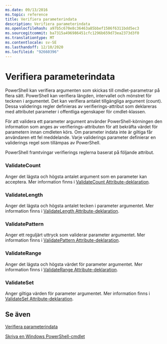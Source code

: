 ```yaml
---
ms.date: 09/13/2016
ms.topic: reference
title: Verifiera parameterindata
description: Verifiera parameterindata
ms.openlocfilehash: a97b5c670e8c36463a85bbef1506f6311bdd5ec3
ms.sourcegitcommit: ba7315a496986451cfc1296b659d73ea2373d3f0
ms.translationtype: MT
ms.contentlocale: sv-SE
ms.lasthandoff: 12/10/2020
ms.locfileid: "92660396"
---
```

# <a name="validating-parameter-input"></a>Verifiera parameterindata

PowerShell kan verifiera argumenten som skickas till cmdlet-parametrar på flera sätt.
PowerShell kan verifiera längden, intervallet och mönstret för tecknen i argumentet.
Det kan verifiera antalet tillgängliga argument (count).
Dessa validerings regler definieras av verifierings-attribut som deklareras med attributet parameter i offentliga egenskaper för cmdlet-klassen.

För att validera ett parameter argument använder PowerShell-körningen den information som anges av verifierings-attributen för att bekräfta värdet för parametern innan cmdleten körs.
Om parameter indata inte är giltiga får användaren ett fel meddelande.
Varje validerings parameter definierar en validerings regel som tillämpas av PowerShell.

PowerShell framtvingar verifierings reglerna baserat på följande attribut.

### <a name="validatecount"></a>ValidateCount

Anger det lägsta och högsta antalet argument som en parameter kan acceptera.
Mer information finns i [ValidateCount Attribute-deklaration](./validatecount-attribute-declaration.md).

### <a name="validatelength"></a>ValidateLength

Anger det lägsta och högsta antalet tecken i parameter argumentet.
Mer information finns i [ValidateLength Attribute-deklaration](./validatelength-attribute-declaration.md).

### <a name="validatepattern"></a>ValidatePattern

Anger ett reguljärt uttryck som validerar parameter argumentet.
Mer information finns i [ValidatePattern Attribute-deklaration](./validatepattern-attribute-declaration.md).

### <a name="validaterange"></a>ValidateRange

Anger det lägsta och högsta värdet för parameter argumentet.
Mer information finns i [ValidateRange Attribute-deklaration](./validaterange-attribute-declaration.md).

### <a name="validateset"></a>ValidateSet

Anger giltiga värden för parameter argumentet.
Mer information finns i [ValidateSet Attribute-deklaration](./validateset-attribute-declaration.md).

## <a name="see-also"></a>Se även

[Verifiera parameterindata](./how-to-validate-parameter-input.md)

[Skriva en Windows PowerShell-cmdlet](./writing-a-windows-powershell-cmdlet.md)
